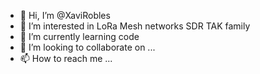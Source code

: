 - 👋 Hi, I’m @XaviRobles
- 👀 I’m interested in LoRa Mesh networks SDR TAK family
- 🌱 I’m currently learning code
- 💞️ I’m looking to collaborate on ...
- 📫 How to reach me ...

<!---
XaviRobles/XaviRobles is a ✨ special ✨ repository because its `README.md` (this file) appears on your GitHub profile.
You can click the Preview link to take a look at your changes.
--->
